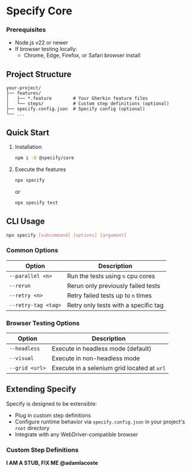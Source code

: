 # Specify Core

### Prerequisites

- Node.js v22 or newer
- If browser testing locally:
  - Chrome, Edge, Firefox, or Safari browser install

## Project Structure

```
your-project/
├── features/
│   ├── *.feature        # Your Gherkin feature files
│   └── steps/           # Custom step definitions (optional)
├── specify.config.json  # Specify config (optional)
└── ...
```

## Quick Start

1. Installation

    ```bash
    npm i -D @specify/core
    ```

1. Execute the features

    ```bash
    npx specify
    ```

    or 

    ```bash
    npx specify test
    ```

## CLI Usage

```bash
npx specify [subcommand] [options] [argument]
```

### Common Options

| Option                | Description                          |
|-----------------------|--------------------------------------|
| `--parallel <n>`      | Run the tests using `n` cpu cores    |
| `--rerun`             | Rerun only previously failed tests   |
| `--retry <n>`         | Retry failed tests up to `n` times   |
| `--retry-tag <tag>`   | Retry only tests with a specific tag |

### Browser Testing Options
| Option                | Description                                 |
|-----------------------|---------------------------------------------|
| `--headless`          | Execute in headless mode (default)          |
| `--visual`            | Execute in non-headless mode                |
| `--grid <url>`        | Execute in a selenium grid located at `url` |

## Extending Specify

Specify is designed to be extensible:

- Plug in custom step definitions
- Configure runtime behavior via `specify.config.json` in your project's `root` directory
- Integrate with any WebDriver-compatible browser

### Custom Step Definitions

**I AM A STUB, FIX ME @adamlacoste**
